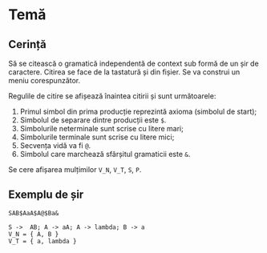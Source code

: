 # Temă

## Cerință

Să se citească o gramatică independentă de context sub formă de un șir de caractere. Citirea se face de la tastatură și din fișier. Se va construi un meniu corespunzător.

Regulile de citire se afișează înaintea citirii și sunt următoarele:

1.  Primul simbol din prima producție reprezintă axioma (simbolul de start);
2.  Simbolul de separare dintre producții este `$`.
3.  Simbolurile neterminale sunt scrise cu litere mari;
4.  Simbolurile terminale sunt scrise cu litere mici;
5.  Secvența vidă va fi `@`.
6.  Simbolul care marchează sfârșitul gramaticii este `&`.

Se cere afișarea mulțimilor `V_N`, `V_T`, `S`, `P`.

## Exemplu de șir
```
SAB$AaA$A@$Ba&

S ->  AB; A -> aA; A -> lambda; B -> a
V_N = { A, B }
V_T = { a, lambda }
```

